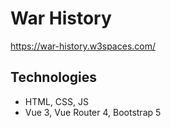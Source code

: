 # War History
https://war-history.w3spaces.com/
## Technologies
- HTML, CSS, JS
- Vue 3, Vue Router 4, Bootstrap 5